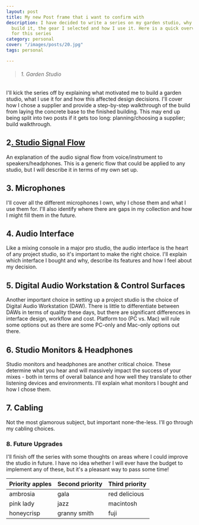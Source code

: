 ```yaml
---
layout: post
title: My new Post frame that i want to confirm with
description: I have decided to write a series on my garden studio, why I decided to
  build it, the gear I selected and how I use it. Here is a quick overview of my plans
  for this series
category: personal
cover: "/images/posts/20.jpg"
tags: personal

---
```

> ###### _1. Garden Studio_

I'll kick the series off by explaining what motivated me to build a garden studio, what I use it for and how this affected design decisions. I'll cover how I chose a supplier and provide a step-by-step walkthrough of the build from laying the concrete base to the finished building. This may end up being split into two posts if it gets too long: planning/choosing a supplier; build walkthrough.

## 2[. Studio Signal Flow]()

An explanation of the audio signal flow from voice/instrument to speakers/headphones. This is a generic flow that could be applied to any studio, but I will describe it in terms of my own set up.

## 3. Microphones

I'll cover all the different microphones I own, why I chose them and what I use them for. I'll also identify where there are gaps in my collection and how I might fill them in the future.

## 4. Audio Interface

Like a mixing console in a major pro studio, the audio interface is the heart of any project studio, so it's important to make the right choice. I'll explain which interface I bought and why, describe its features and how I feel about my decision.

## 5. Digital Audio Workstation & Control Surfaces

Another important choice in setting up a project studio is the choice of Digital Audio Workstation (DAW). There is little to differentiate between DAWs in terms of quality these days, but there are significant differences in interface design, workflow and cost. Platform too (PC vs. Mac) will rule some options out as there are some PC-only and Mac-only options out there.

## 6. Studio Monitors & Headphones

Studio monitors and headphones are another critical choice. These determine what you hear and will massively impact the success of your mixes - both in terms of overall balance and how well they translate to other listening devices and environments. I'll explain what monitors I bought and how I chose them.

## 7. Cabling

Not the most glamorous subject, but important none-the-less. I'll go through my cabling choices.

### 8. Future Upgrades

I'll finish off the series with some thoughts on areas where I could improve the studio in future. I have no idea whether I will ever have the budget to implement any of these, but it's a pleasant way to pass some time!

| Priority apples | Second priority | Third priority |
| --- | --- | --- |
| ambrosia | gala | red delicious |
| pink lady | jazz | macintosh |
| honeycrisp | granny smith | fuji |
